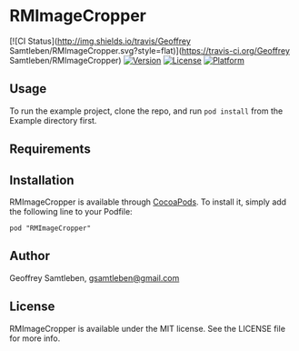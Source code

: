 # RMImageCropper

[![CI Status](http://img.shields.io/travis/Geoffrey Samtleben/RMImageCropper.svg?style=flat)](https://travis-ci.org/Geoffrey Samtleben/RMImageCropper)
[![Version](https://img.shields.io/cocoapods/v/RMImageCropper.svg?style=flat)](http://cocoadocs.org/docsets/RMImageCropper)
[![License](https://img.shields.io/cocoapods/l/RMImageCropper.svg?style=flat)](http://cocoadocs.org/docsets/RMImageCropper)
[![Platform](https://img.shields.io/cocoapods/p/RMImageCropper.svg?style=flat)](http://cocoadocs.org/docsets/RMImageCropper)

## Usage

To run the example project, clone the repo, and run `pod install` from the Example directory first.

## Requirements

## Installation

RMImageCropper is available through [CocoaPods](http://cocoapods.org). To install
it, simply add the following line to your Podfile:

    pod "RMImageCropper"

## Author

Geoffrey Samtleben, gsamtleben@gmail.com

## License

RMImageCropper is available under the MIT license. See the LICENSE file for more info.

